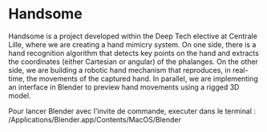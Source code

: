 # Handsome
Handsome is a project developed within the Deep Tech elective at Centrale Lille, where we are creating a hand mimicry system.  On one side, there is a hand recognition algorithm that detects key points on the hand and extracts the coordinates (either Cartesian or angular) of the phalanges. On the other side, we are building a robotic hand mechanism that reproduces, in real-time, the movements of the captured hand.  In parallel, we are implementing an interface in Blender to preview hand movements using a rigged 3D model.

Pour lancer Blender avec l'invite de commande, executer dans le terminal : 
/Applications/Blender.app/Contents/MacOS/Blender

